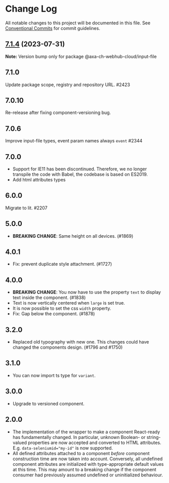 # Change Log

All notable changes to this project will be documented in this file.
See [Conventional Commits](https://conventionalcommits.org) for commit guidelines.

## [7.1.4](https://github.com/axa-ch-webhub-cloud/pattern-library/compare/@axa-ch-webhub-cloud/input-file@7.1.3...@axa-ch-webhub-cloud/input-file@7.1.4) (2023-07-31)

**Note:** Version bump only for package @axa-ch-webhub-cloud/input-file

## 7.1.0

Update package scope, registry and repository URL. #2423

## 7.0.10

Re-release after fixing component-versioning bug.

## 7.0.6

Improve input-file types, event param names always `event` #2344

## 7.0.0

- Support for IE11 has been discontinued. Therefore, we no longer transpile the code with Babel, the codebase is based on ES2019.
- Add html attributes types

## 6.0.0

Migrate to lit. #2207

## 5.0.0

- **BREAKING CHANGE**: Same height on all devices. (#1869)

## 4.0.1

- Fix: prevent duplicate style attachment. (#1727)

## 4.0.0

- **BREAKING CHANGE**: You now have to use the property `text` to display text inside the component. (#1838)
- Text is now vertically centered when `large` is set true.
- It is now possible to set the css `width` property.
- Fix: Gap below the component. (#1878)

## 3.2.0

- Replaced old typography with new one. This changes could have changed the components design. (#1796 and #1750)

## 3.1.0

- You can now import ts type for `variant`.

## 3.0.0

- Upgrade to versioned component.

## 2.0.0

- The implementation of the wrapper to make a component React-ready has
  fundamentally changed. In particular, unknown Boolean- or
  string-valued properties are now accepted and converted to HTML
  attributes. E.g. `data-seleniumid="my-id"` is now supported.
- All defined attributes attached to a component _before_ component
  construction time are now taken into account. Conversely, all undefined
  component attributes are initialized with type-appropriate default
  values at this time. This may amount to a breaking change if the
  component consumer had previously assumed undefined or uninitialized
  behaviour.
